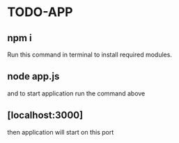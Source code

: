 # TODO-APP

## npm i
Run this command in terminal to install required modules.
## node app.js
and to start application run the command above
## [localhost:3000]
then application will start on this port

